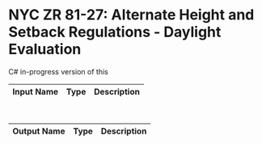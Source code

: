 

# NYC ZR 81-27: Alternate Height and Setback Regulations - Daylight Evaluation

C# in-progress version of this

|Input Name|Type|Description|
|---|---|---|


<br>

|Output Name|Type|Description|
|---|---|---|

